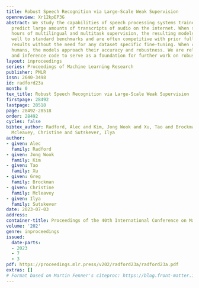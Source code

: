 ```yaml
---
title: Robust Speech Recognition via Large-Scale Weak Supervision
openreview: Xr12kpEP3G
abstract: We study the capabilities of speech processing systems trained simply to
  predict large amounts of transcripts of audio on the internet. When scaled to 680,000
  hours of multilingual and multitask supervision, the resulting models generalize
  well to standard benchmarks and are often competitive with prior fully supervised
  results without the need for any dataset specific fine-tuning. When compared to
  humans, the models approach their accuracy and robustness. We are releasing models
  and inference code to serve as a foundation for further work on robust speech processing.
layout: inproceedings
series: Proceedings of Machine Learning Research
publisher: PMLR
issn: 2640-3498
id: radford23a
month: 0
tex_title: Robust Speech Recognition via Large-Scale Weak Supervision
firstpage: 28492
lastpage: 28518
page: 28492-28518
order: 28492
cycles: false
bibtex_author: Radford, Alec and Kim, Jong Wook and Xu, Tao and Brockman, Greg and
  Mcleavey, Christine and Sutskever, Ilya
author:
- given: Alec
  family: Radford
- given: Jong Wook
  family: Kim
- given: Tao
  family: Xu
- given: Greg
  family: Brockman
- given: Christine
  family: Mcleavey
- given: Ilya
  family: Sutskever
date: 2023-07-03
address: 
container-title: Proceedings of the 40th International Conference on Machine Learning
volume: '202'
genre: inproceedings
issued:
  date-parts:
  - 2023
  - 7
  - 3
pdf: https://proceedings.mlr.press/v202/radford23a/radford23a.pdf
extras: []
# Format based on Martin Fenner's citeproc: https://blog.front-matter.io/posts/citeproc-yaml-for-bibliographies/
---
```

